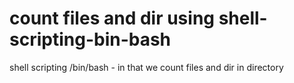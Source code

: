 # count files and dir using shell-scripting-bin-bash
shell scripting /bin/bash - in that we count files and dir in directory
